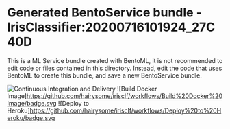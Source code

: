 # Generated BentoService bundle - IrisClassifier:20200716101924_27C40D

This is a ML Service bundle created with BentoML, it is not recommended to edit
code or files contained in this directory. Instead, edit the code that uses BentoML
to create this bundle, and save a new BentoService bundle.

![Continuous Integration and Delivery](https://github.com/hairysome/irisclf/workflows/Continuous%20Integration%20and%20Delivery/badge.svg)
![Build Docker Image]https://github.com/hairysome/irisclf/workflows/Build%20Docker%20Image/badge.svg
![Deploy to Heroku]https://github.com/hairysome/irisclf/workflows/Deploy%20to%20Heroku/badge.svg
